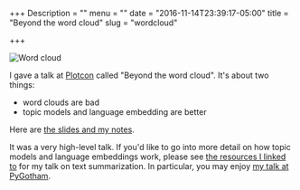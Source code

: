 +++
Description = ""
menu = ""
date = "2016-11-14T23:39:17-05:00"
title = "Beyond the word cloud"
slug = "wordcloud"

+++

![Word cloud](/post/plotcon/wordcloud.png)

I gave a talk at [Plotcon](https://plotcon.plot.ly/) called "Beyond the word
cloud". It's about two things:

 - word clouds are bad
 - topic models and language embedding are better

Here are [the slides and my notes](http://mike.place/talks/plotcon_2016/#p1).

It was a very high-level talk. If you'd like to go into more detail on how
topic models and language embeddings work, please see [the resources I linked
to](/2016/summarization/) for my talk on text summarization. In particular, you
may enjoy [my talk at PyGotham](https://youtu.be/y7XoypvQRhY).
